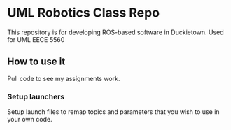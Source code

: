 # UML Robotics Class Repo

This repository is for developing ROS-based 
software in Duckietown. Used for UML EECE 5560

## How to use it

Pull code to see my assignments work.

### Setup launchers

Setup launch files to remap topics and parameters 
that you wish to use in your own code.
